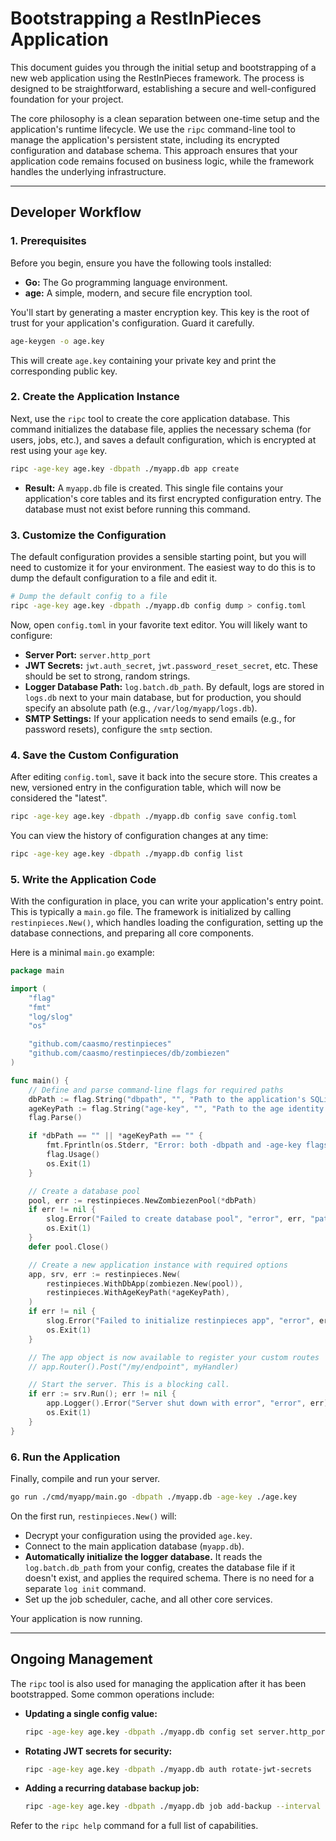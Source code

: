 # Bootstrapping a RestInPieces Application

This document guides you through the initial setup and bootstrapping of a new web application using the RestInPieces framework. The process is designed to be straightforward, establishing a secure and well-configured foundation for your project.

The core philosophy is a clean separation between one-time setup and the application's runtime lifecycle. We use the `ripc` command-line tool to manage the application's persistent state, including its encrypted configuration and database schema. This approach ensures that your application code remains focused on business logic, while the framework handles the underlying infrastructure.

---

## Developer Workflow

### 1. Prerequisites

Before you begin, ensure you have the following tools installed:

*   **Go:** The Go programming language environment.
*   **age:** A simple, modern, and secure file encryption tool.

You'll start by generating a master encryption key. This key is the root of trust for your application's configuration. Guard it carefully.

```bash
age-keygen -o age.key
```
This will create `age.key` containing your private key and print the corresponding public key.

### 2. Create the Application Instance

Next, use the `ripc` tool to create the core application database. This command initializes the database file, applies the necessary schema (for users, jobs, etc.), and saves a default configuration, which is encrypted at rest using your `age` key.

```bash
ripc -age-key age.key -dbpath ./myapp.db app create
```

*   **Result:** A `myapp.db` file is created. This single file contains your application's core tables and its first encrypted configuration entry. The database must not exist before running this command.

### 3. Customize the Configuration

The default configuration provides a sensible starting point, but you will need to customize it for your environment. The easiest way to do this is to dump the default configuration to a file and edit it.

```bash
# Dump the default config to a file
ripc -age-key age.key -dbpath ./myapp.db config dump > config.toml
```

Now, open `config.toml` in your favorite text editor. You will likely want to configure:

*   **Server Port:** `server.http_port`
*   **JWT Secrets:** `jwt.auth_secret`, `jwt.password_reset_secret`, etc. These should be set to strong, random strings.
*   **Logger Database Path:** `log.batch.db_path`. By default, logs are stored in `logs.db` next to your main database, but for production, you should specify an absolute path (e.g., `/var/log/myapp/logs.db`).
*   **SMTP Settings:** If your application needs to send emails (e.g., for password resets), configure the `smtp` section.

### 4. Save the Custom Configuration

After editing `config.toml`, save it back into the secure store. This creates a new, versioned entry in the configuration table, which will now be considered the "latest".

```bash
ripc -age-key age.key -dbpath ./myapp.db config save config.toml
```

You can view the history of configuration changes at any time:
```bash
ripc -age-key age.key -dbpath ./myapp.db config list
```

### 5. Write the Application Code

With the configuration in place, you can write your application's entry point. This is typically a `main.go` file. The framework is initialized by calling `restinpieces.New()`, which handles loading the configuration, setting up the database connections, and preparing all core components.

Here is a minimal `main.go` example:

```go
package main

import (
	"flag"
	"fmt"
	"log/slog"
	"os"

	"github.com/caasmo/restinpieces"
	"github.com/caasmo/restinpieces/db/zombiezen"
)

func main() {
	// Define and parse command-line flags for required paths
	dbPath := flag.String("dbpath", "", "Path to the application's SQLite database file.")
	ageKeyPath := flag.String("age-key", "", "Path to the age identity file (private key).")
	flag.Parse()

	if *dbPath == "" || *ageKeyPath == "" {
		fmt.Fprintln(os.Stderr, "Error: both -dbpath and -age-key flags are required.")
		flag.Usage()
		os.Exit(1)
	}

	// Create a database pool
	pool, err := restinpieces.NewZombiezenPool(*dbPath)
	if err != nil {
		slog.Error("Failed to create database pool", "error", err, "path", *dbPath)
		os.Exit(1)
	}
	defer pool.Close()

	// Create a new application instance with required options
	app, srv, err := restinpieces.New(
		restinpieces.WithDbApp(zombiezen.New(pool)),
		restinpieces.WithAgeKeyPath(*ageKeyPath),
	)
	if err != nil {
		slog.Error("Failed to initialize restinpieces app", "error", err)
		os.Exit(1)
	}

	// The app object is now available to register your custom routes
	// app.Router().Post("/my/endpoint", myHandler)

	// Start the server. This is a blocking call.
	if err := srv.Run(); err != nil {
		app.Logger().Error("Server shut down with error", "error", err)
		os.Exit(1)
	}
}
```

### 6. Run the Application

Finally, compile and run your server.

```bash
go run ./cmd/myapp/main.go -dbpath ./myapp.db -age-key ./age.key
```

On the first run, `restinpieces.New()` will:
*   Decrypt your configuration using the provided `age.key`.
*   Connect to the main application database (`myapp.db`).
*   **Automatically initialize the logger database.** It reads the `log.batch.db_path` from your config, creates the database file if it doesn't exist, and applies the required schema. There is no need for a separate `log init` command.
*   Set up the job scheduler, cache, and all other core services.

Your application is now running.

---

## Ongoing Management

The `ripc` tool is also used for managing the application after it has been bootstrapped. Some common operations include:

*   **Updating a single config value:**
    ```bash
    ripc -age-key age.key -dbpath ./myapp.db config set server.http_port 8081
    ```
*   **Rotating JWT secrets for security:**
    ```bash
    ripc -age-key age.key -dbpath ./myapp.db auth rotate-jwt-secrets
    ```
*   **Adding a recurring database backup job:**
    ```bash
    ripc -age-key age.key -dbpath ./myapp.db job add-backup --interval 24h
    ```

Refer to the `ripc help` command for a full list of capabilities.